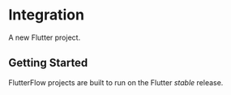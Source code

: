 # Integration

A new Flutter project.

## Getting Started

FlutterFlow projects are built to run on the Flutter _stable_ release.
